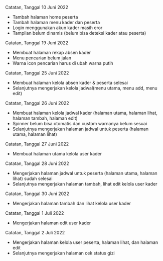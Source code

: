 Catatan, Tanggal 10 Juni 2022
- Tambah halaman home peserta
- Tambah halaman menu kader dan peserta 
- Login menggunakan akun kader masih eror
- Tampilan belum dinamis (belum bisa deteksi kader atau peserta)

Catatan, Tanggal 19 Juni 2022
- Membuat halaman rekap absen kader
- Menu pencarian belum jalan
- Warna icon pencarian harus di ubah warna putih

Catatan, Tanggal 25 Juni 2022
- Membuat halaman kelola absen kader & peserta selesai
- Selanjutnya mengerjakan kelola jadwal(menu utama, menu add, menu edit)

Catatan, Tanggal 26 Juni 2022
- Membuat halaman kelola jadwal kader (halaman utama, halaman lihat, halaman tambah, halaman edit)
- Spinner belum bisa otomatis dan custom warnanya belum sesuai
- Selanjutnya mengerjakan halaman jadwal untuk peserta (halaman utama, halaman lihat) 

Catatan, Tanggal 27 Juni 2022
- Membuat halaman utama kelola user kader 

Catatan, Tanggal 28 Juni 2022
- Mengerjakan halaman jadwal untuk peserta (halaman utama, halaman lihat) sudah selesai
- Selanjutnya mengerjakan halaman tambah, lihat edit kelola user kader

Catatan, Tanggal 30 Juni 2022
- Mengerjakan halaman tambah dan lihat kelola user kader

Catatan, Tanggal 1 Juli 2022
- Mengerjakan halaman edit user kader

Catatan, Tanggal 2 Juli 2022
- Mengerjakan halaman kelola user peserta, halaman lihat, dan halaman edit
- Selanjutnya mengerjakan halaman cek status gizi